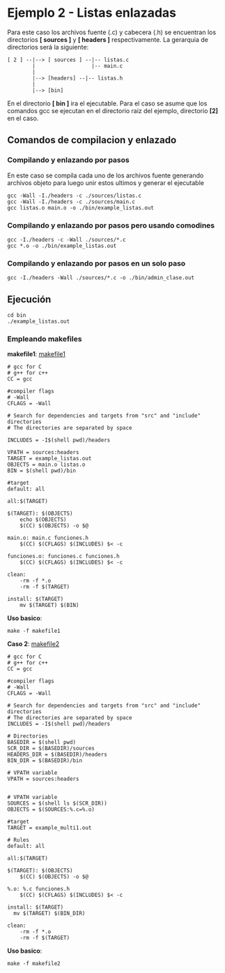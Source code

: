 # Ejemplo 2 - Listas enlazadas

Para este caso los archivos fuente (.c) y cabecera (.h) se encuentran los directorios **[ sources ]** y **[ headers ]** respectivamente. La gerarquia de directorios será la siguiente:

```
[ 2 ] --|--> [ sources ] --|-- listas.c        
        |                  |-- main.c
        | 
        |--> [headers] --|-- listas.h
        |
        |--> [bin]
```

En el directorio **[ bin ]** ira el ejecutable. Para el caso se asume que los comandos gcc se ejecutan en el directorio raiz del ejemplo, directorio **[2]** en el caso.

## Comandos de compilacion y enlazado

### Compilando y enlazando por pasos

En este caso se compila cada uno de los archivos fuente generando archivos objeto para luego unir estos ultimos y generar el ejecutable

```
gcc -Wall -I./headers -c ./sources/listas.c
gcc -Wall -I./headers -c ./sources/main.c
gcc listas.o main.o -o ./bin/example_listas.out
```

### Compilando y enlazando por pasos pero usando comodines

```
gcc -I./headers -c -Wall ./sources/*.c
gcc *.o -o ./bin/example_listas.out
```

### Compilando y enlazando por pasos en un solo paso

```
gcc -I./headers -Wall ./sources/*.c -o ./bin/admin_clase.out
```

## Ejecución

```
cd bin
./example_listas.out
```

### Empleando makefiles 

**makefile1**: [makefile1](makefile1)

```
# gcc for C
# g++ for c++
CC = gcc

#compiler flags
# -Wall
CFLAGS = -Wall 

# Search for dependencies and targets from "src" and "include" directories
# The directories are separated by space

INCLUDES = -I$(shell pwd)/headers

VPATH = sources:headers
TARGET = example_listas.out
OBJECTS = main.o listas.o 
BIN = $(shell pwd)/bin

#target
default: all

all:$(TARGET)

$(TARGET): $(OBJECTS)
	echo $(OBJECTS)
	$(CC) $(OBJECTS) -o $@

main.o: main.c funciones.h
	$(CC) $(CFLAGS) $(INCLUDES) $< -c

funciones.o: funciones.c funciones.h
	$(CC) $(CFLAGS) $(INCLUDES) $< -c

clean:
	-rm -f *.o
	-rm -f $(TARGET)

install: $(TARGET)
	mv $(TARGET) $(BIN)
```

**Uso basico**:

```
make -f makefile1
```

**Caso 2**: [makefile2](makefile2)

```
# gcc for C
# g++ for c++
CC = gcc

#compiler flags
# -Wall
CFLAGS = -Wall 

# Search for dependencies and targets from "src" and "include" directories
# The directories are separated by space
INCLUDES = -I$(shell pwd)/headers

# Directories
BASEDIR = $(shell pwd)
SCR_DIR = $(BASEDIR)/sources
HEADERS_DIR = $(BASEDIR)/headers
BIN_DIR = $(BASEDIR)/bin

# VPATH variable
VPATH = sources:headers


# VPATH variable
SOURCES = $(shell ls $(SCR_DIR))
OBJECTS = $(SOURCES:%.c=%.o)

#target
TARGET = example_multi1.out

# Rules
default: all

all:$(TARGET)

$(TARGET): $(OBJECTS)
	$(CC) $(OBJECTS) -o $@

%.o: %.c funciones.h
	$(CC) $(CFLAGS) $(INCLUDES) $< -c

install: $(TARGET)
  mv $(TARGET) $(BIN_DIR)

clean:
	-rm -f *.o
	-rm -f $(TARGET)
```

**Uso basico**:

```
make -f makefile2
```
